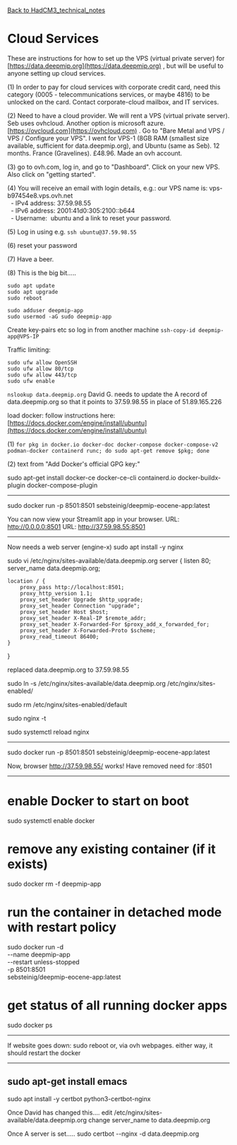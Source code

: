 
[Back to HadCM3_technical_notes](HadCM3_technical_notes.md)

# Cloud Services

These are instructions for how to set up the VPS (virtual private server) for [https://data.deepmip.org](https://data.deepmip.org) , but will be useful to anyone setting up cloud services.

(1) In order to pay for cloud services with corporate credit card, need this category (0005 - telecommunications services, or maybe 4816) to be unlocked on the card.  Contact corporate-cloud mailbox, and IT services.  

(2) Need to have a cloud provider.  We will rent a VPS (virtual private server).  Seb uses ovhcloud. Another option is microsoft azure.  [https://ovcloud.com](https://ovhcloud.com) .  Go to "Bare Metal and VPS / VPS / Configure your VPS".  I went for VPS-1 (8GB RAM (smallest size available, sufficient for data.deepmip.org), and Ubuntu (same as Seb).  12 months.  France (Gravelines).  £48.96.  Made an ovh account.

(3) go to ovh.com, log in, and go to "Dashboard".  Click on your new VPS.  Also click on "getting started".  

(4) You will receive an email with login details, e.g.:
our VPS name is: vps-b97454e8.vps.ovh.net  
  - IPv4 address: 37.59.98.55  
  - IPv6 address: 2001:41d0:305:2100::b644  
  - Username:  ubuntu
and a link to reset your password.

(5) Log in using e.g. `ssh ubuntu@37.59.98.55`

(6) reset your password

(7) Have a beer.

(8) This is the big bit..... 

```
sudo apt update
sudo apt upgrade
sudo reboot
```
```
sudo adduser deepmip-app
sudo usermod -aG sudo deepmip-app
```

Create key-pairs etc so log in from another machine
`ssh-copy-id deepmip-app@VPS-IP`

Traffic limiting:
```
sudo ufw allow OpenSSH
sudo ufw allow 80/tcp
sudo ufw allow 443/tcp
sudo ufw enable
```

`nslookup data.deepmip.org`
David G. needs to update the A record of data.deepmip.org so that it points to 37.59.98.55 in place of 51.89.165.226 

load docker:
follow instructions here: [https://docs.docker.com/engine/install/ubuntu](https://docs.docker.com/engine/install/ubuntu)

(1) `for pkg in docker.io docker-doc docker-compose docker-compose-v2 podman-docker containerd runc; do sudo apt-get remove $pkg; done`

(2) text from "Add Docker's official GPG key:"


sudo apt-get install docker-ce docker-ce-cli containerd.io docker-buildx-plugin docker-compose-plugin

-----

sudo docker run -p 8501:8501 sebsteinig/deepmip-eocene-app:latest

You can now view your Streamlit app in your browser.
URL: http://0.0.0.0:8501
URL: http://37.59.98.55:8501

------

Now needs a web server (engine-x)
sudo apt install -y nginx

sudo vi /etc/nginx/sites-available/data.deepmip.org
server {
    listen 80;
    server_name data.deepmip.org;
 
    location / {
        proxy_pass http://localhost:8501;
        proxy_http_version 1.1;
        proxy_set_header Upgrade $http_upgrade;
        proxy_set_header Connection "upgrade";
        proxy_set_header Host $host;
        proxy_set_header X-Real-IP $remote_addr;
        proxy_set_header X-Forwarded-For $proxy_add_x_forwarded_for;
        proxy_set_header X-Forwarded-Proto $scheme;
        proxy_read_timeout 86400;
    }
}


replaced data.deepmip.org to 37.59.98.55

sudo ln -s /etc/nginx/sites-available/data.deepmip.org /etc/nginx/sites-enabled/

sudo rm /etc/nginx/sites-enabled/default

sudo nginx -t

sudo systemctl reload nginx

-----

sudo docker run -p 8501:8501 sebsteinig/deepmip-eocene-app:latest

Now, browser http://37.59.98.55/ works!  Have removed need for :8501

----

# enable Docker to start on boot
sudo systemctl enable docker
 
# remove any existing container (if it exists)
sudo docker rm -f deepmip-app
 
# run the container in detached mode with restart policy
sudo docker run -d \
  --name deepmip-app \
  --restart unless-stopped \
  -p 8501:8501 \
  sebsteinig/deepmip-eocene-app:latest
# get status of all running docker apps
sudo docker ps

-----

If website goes down:
sudo reboot
or, via ovh webpages.
either way, it should restart the docker


----
sudo apt-get install emacs
----

sudo apt install -y certbot python3-certbot-nginx


Once David has changed this....
edit /etc/nginx/sites-available/data.deepmip.org
change server_name to data.deepmip.org

Once A server is set.....
sudo certbot --nginx -d data.deepmip.org








